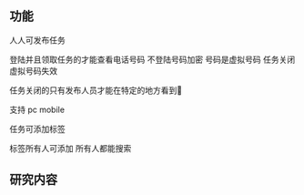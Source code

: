 ## 功能

人人可发布任务

登陆并且领取任务的才能查看电话号码
不登陆号码加密
号码是虚拟号码
任务关闭虚拟号码失效

任务关闭的只有发布人员才能在特定的地方看到👀

支持 pc mobile 

任务可添加标签

标签所有人可添加
所有人都能搜索

## 研究内容

